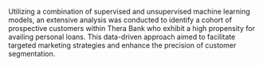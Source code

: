 Utilizing a combination of supervised and unsupervised machine learning models, an extensive analysis was conducted to identify a cohort of prospective customers within Thera Bank who exhibit a high propensity for availing personal loans. This data-driven approach aimed to facilitate targeted marketing strategies and enhance the precision of customer segmentation.
